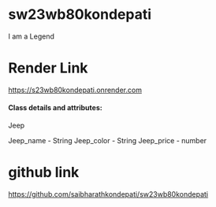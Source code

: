 # sw23wb80kondepati

I am a Legend

# Render Link
https://s23wb80kondepati.onrender.com

#### Class details and attributes:

Jeep

Jeep_name - String
Jeep_color - String
Jeep_price - number

# github link
https://github.com/saibharathkondepati/sw23wb80kondepati
